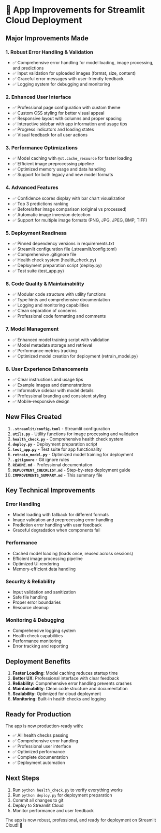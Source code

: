 # 🚀 App Improvements for Streamlit Cloud Deployment

## Major Improvements Made

### 1. **Robust Error Handling & Validation**
- ✅ Comprehensive error handling for model loading, image processing, and predictions
- ✅ Input validation for uploaded images (format, size, content)
- ✅ Graceful error messages with user-friendly feedback
- ✅ Logging system for debugging and monitoring

### 2. **Enhanced User Interface**
- ✅ Professional page configuration with custom theme
- ✅ Custom CSS styling for better visual appeal
- ✅ Responsive layout with columns and proper spacing
- ✅ Interactive sidebar with app information and usage tips
- ✅ Progress indicators and loading states
- ✅ Visual feedback for all user actions

### 3. **Performance Optimizations**
- ✅ Model caching with `@st.cache_resource` for faster loading
- ✅ Efficient image preprocessing pipeline
- ✅ Optimized memory usage and data handling
- ✅ Support for both legacy and new model formats

### 4. **Advanced Features**
- ✅ Confidence scores display with bar chart visualization
- ✅ Top 3 predictions ranking
- ✅ Before/after image comparison (original vs processed)
- ✅ Automatic image inversion detection
- ✅ Support for multiple image formats (PNG, JPG, JPEG, BMP, TIFF)

### 5. **Deployment Readiness**
- ✅ Pinned dependency versions in requirements.txt
- ✅ Streamlit configuration file (.streamlit/config.toml)
- ✅ Comprehensive .gitignore file
- ✅ Health check system (health_check.py)
- ✅ Deployment preparation script (deploy.py)
- ✅ Test suite (test_app.py)

### 6. **Code Quality & Maintainability**
- ✅ Modular code structure with utility functions
- ✅ Type hints and comprehensive documentation
- ✅ Logging and monitoring capabilities
- ✅ Clean separation of concerns
- ✅ Professional code formatting and comments

### 7. **Model Management**
- ✅ Enhanced model training script with validation
- ✅ Model metadata storage and retrieval
- ✅ Performance metrics tracking
- ✅ Optimized model creation for deployment (retrain_model.py)

### 8. **User Experience Enhancements**
- ✅ Clear instructions and usage tips
- ✅ Example images and demonstrations
- ✅ Informative sidebar with model details
- ✅ Professional branding and consistent styling
- ✅ Mobile-responsive design

## New Files Created

1. **`.streamlit/config.toml`** - Streamlit configuration
2. **`utils.py`** - Utility functions for image processing and validation
3. **`health_check.py`** - Comprehensive health check system
4. **`deploy.py`** - Deployment preparation script
5. **`test_app.py`** - Test suite for app functionality
6. **`retrain_model.py`** - Optimized model training for deployment
7. **`.gitignore`** - Git ignore rules
8. **`README.md`** - Professional documentation
9. **`DEPLOYMENT_CHECKLIST.md`** - Step-by-step deployment guide
10. **`IMPROVEMENTS_SUMMARY.md`** - This summary file

## Key Technical Improvements

### Error Handling
- Model loading with fallback for different formats
- Image validation and preprocessing error handling
- Prediction error handling with user feedback
- Graceful degradation when components fail

### Performance
- Cached model loading (loads once, reused across sessions)
- Efficient image processing pipeline
- Optimized UI rendering
- Memory-efficient data handling

### Security & Reliability
- Input validation and sanitization
- Safe file handling
- Proper error boundaries
- Resource cleanup

### Monitoring & Debugging
- Comprehensive logging system
- Health check capabilities
- Performance monitoring
- Error tracking and reporting

## Deployment Benefits

1. **Faster Loading**: Model caching reduces startup time
2. **Better UX**: Professional interface with clear feedback
3. **Reliability**: Comprehensive error handling prevents crashes
4. **Maintainability**: Clean code structure and documentation
5. **Scalability**: Optimized for cloud deployment
6. **Monitoring**: Built-in health checks and logging

## Ready for Production

The app is now production-ready with:
- ✅ All health checks passing
- ✅ Comprehensive error handling
- ✅ Professional user interface
- ✅ Optimized performance
- ✅ Complete documentation
- ✅ Deployment automation

## Next Steps

1. Run `python health_check.py` to verify everything works
2. Run `python deploy.py` for deployment preparation
3. Commit all changes to git
4. Deploy to Streamlit Cloud
5. Monitor performance and user feedback

The app is now robust, professional, and ready for deployment on Streamlit Cloud! 🎉